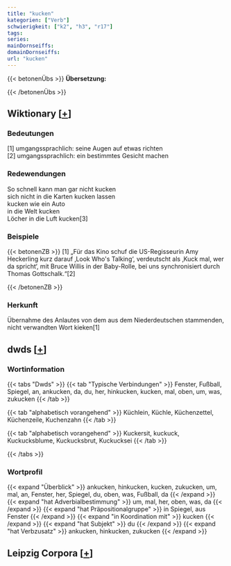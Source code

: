 ```yaml
---
title: "kucken"
kategorien: ["Verb"]
schwierigkeit: ["k2", "h3", "r17"]
tags:
series:
mainDornseiffs:
domainDornseiffs:
url: "kucken"
---
```


{{< betonenÜbs >}}
**Übersetzung:**  
  
{{< /betonenÜbs >}}

## Wiktionary [[+](https://de.wiktionary.org/wiki/kucken)]

### Bedeutungen
[1] umgangssprachlich: seine Augen auf etwas richten  
[2] umgangssprachlich: ein bestimmtes Gesicht machen  

### Redewendungen
So schnell kann man gar nicht kucken  
sich nicht in die Karten kucken lassen  
kucken wie ein Auto  
in die Welt kucken  
Löcher in die Luft kucken[3]  

### Beispiele
{{< betonenZB >}}
[1] „Für das Kino schuf die US-Regisseurin Amy Heckerling kurz darauf ‚Look Who's Talking‘, verdeutscht als ‚Kuck mal, wer da spricht‘, mit Bruce Willis in der Baby-Rolle, bei uns synchronisiert durch Thomas Gottschalk.“[2]  

{{< /betonenZB >}}
### Herkunft
Übernahme des Anlautes von dem aus dem Niederdeutschen stammenden, nicht verwandten Wort kieken[1]  



## dwds [[+](https://www.dwds.de/wb/kucken)]

### Wortinformation
{{< tabs "Dwds" >}}
{{< tab "Typische Verbindungen" >}}
Fenster, Fußball, Spiegel, an, ankucken, da, du, her, hinkucken, kucken, mal, oben, um, was, zukucken
{{< /tab >}}

{{< tab "alphabetisch vorangehend" >}}
Küchlein, Küchle, Küchenzettel, Küchenzeile, Kuchenzahn
{{< /tab >}}

{{< tab "alphabetisch vorangehend" >}}
Kuckersit, kuckuck, Kuckucksblume, Kuckucksbrut, Kuckucksei
{{< /tab >}}

{{< /tabs >}}

### Wortprofil
{{< expand "Überblick" >}} ankucken, hinkucken, kucken, zukucken, um, mal, an, Fenster, her, Spiegel, du, oben, was, Fußball, da {{< /expand >}}
{{< expand "hat Adverbialbestimmung" >}} um, mal, her, oben, was, da {{< /expand >}}
{{< expand "hat Präpositionalgruppe" >}} in Spiegel, aus Fenster {{< /expand >}}
{{< expand "in Koordination mit" >}} kucken {{< /expand >}}
{{< expand "hat Subjekt" >}} du {{< /expand >}}
{{< expand "hat Verbzusatz" >}} ankucken, hinkucken, zukucken {{< /expand >}}

## Leipzig Corpora [[+](https://corpora.uni-leipzig.de/en/res?word=kucken&corpusId=deu_newscrawl-public_2018)]

